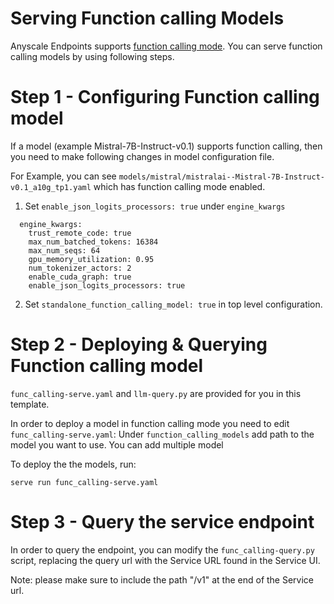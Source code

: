 # Serving Function calling Models

Anyscale Endpoints supports [function calling mode](https://www.anyscale.com/blog/anyscale-endpoints-json-mode-and-function-calling-features). You can serve function calling models by using following steps.

# Step 1 - Configuring Function calling model

If a model (example Mistral-7B-Instruct-v0.1) supports function calling, then you need to make following changes in model configuration file.

For Example, you can see `models/mistral/mistralai--Mistral-7B-Instruct-v0.1_a10g_tp1.yaml` which has function calling mode enabled.

1. Set `enable_json_logits_processors: true` under `engine_kwargs`

```
  engine_kwargs:
    trust_remote_code: true
    max_num_batched_tokens: 16384
    max_num_seqs: 64
    gpu_memory_utilization: 0.95
    num_tokenizer_actors: 2
    enable_cuda_graph: true
    enable_json_logits_processors: true
```

2. Set `standalone_function_calling_model: true` in top level configuration. 

# Step 2 - Deploying & Querying Function calling model

`func_calling-serve.yaml` and `llm-query.py` are provided for you in this template. 

In order to deploy a model in function calling mode you need to edit `func_calling-serve.yaml`:
Under `function_calling_models` add path to the model you want to use. You can add multiple model

To deploy the the models, run:
```shell
serve run func_calling-serve.yaml
```

# Step 3 - Query the service endpoint

In order to query the endpoint, you can modify the `func_calling-query.py` script, replacing the query url with the Service URL found in the Service UI.

Note: please make sure to include the path "/v1" at the end of the Service url.
